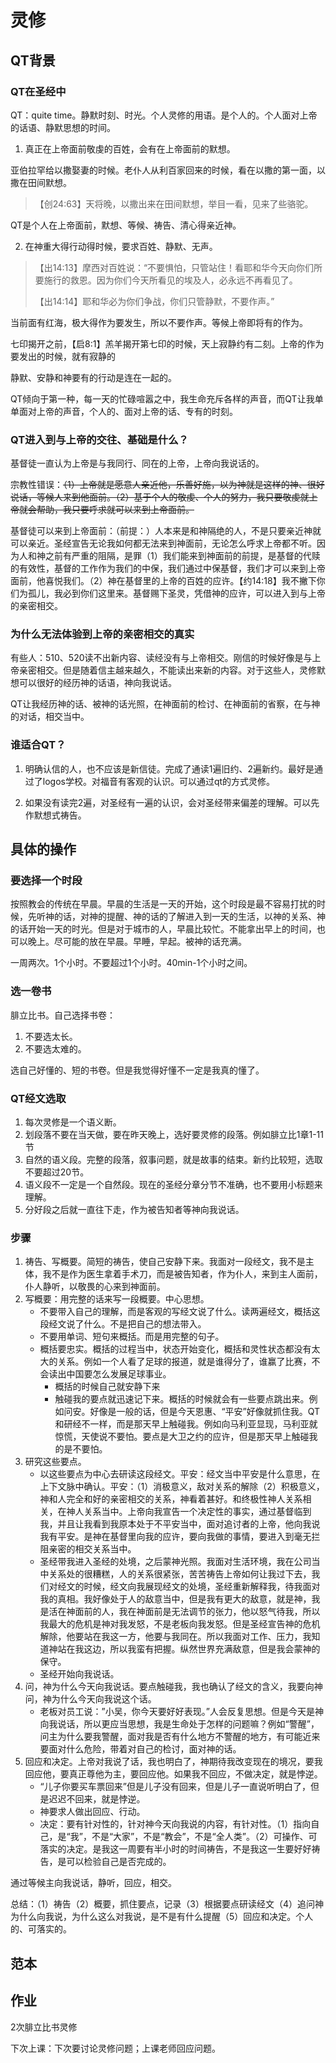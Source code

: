 # 灵修

## QT背景

### QT在圣经中

QT：quite time。静默时刻、时光。个人灵修的用语。是个人的。个人面对上帝的话语、静默思想的时间。

1. 真正在上帝面前敬虔的百姓，会有在上帝面前的默想。

亚伯拉罕给以撒娶妻的时候。老仆人从利百家回来的时候，看在以撒的第一面，以撒在田间默想。

> 【创24:63】天将晚，以撒出来在田间默想，举目一看，见来了些骆驼。

QT是个人在上帝面前，默想、等候、祷告、清心得亲近神。

2. 在神重大得行动得时候，要求百姓、静默、无声。

> 【出14:13】摩西对百姓说：“不要惧怕，只管站住！看耶和华今天向你们所要施行的救恩。因为你们今天所看见的埃及人，必永远不再看见了。
>
> 【出14:14】耶和华必为你们争战，你们只管静默，不要作声。”

当前面有红海，极大得作为要发生，所以不要作声。等候上帝即将有的作为。

七印揭开之前，【启8:1】羔羊揭开第七印的时候，天上寂静约有二刻。上帝的作为要发出的时候，就有寂静的

静默、安静和神要有的行动是连在一起的。

QT倾向于第一种，每一天的忙碌喧嚣之中，我生命充斥各样的声音，而QT让我单单面对上帝的声音，个人的、面对上帝的话、专有的时刻。

### QT进入到与上帝的交往、基础是什么？

基督徒一直认为上帝是与我同行、同在的上帝，上帝向我说话的。

宗教性错误：~~（1）上帝就是愿意人亲近他，乐善好施，以为神就是这样的神、很好说话，等候人来到他面前。（2）基于个人的敬虔、个人的努力，我只要敬虔就上帝就会帮助，我只要呼求就可以来到上帝面前。~~

基督徒可以来到上帝面前：（前提：）人本来是和神隔绝的人，不是只要亲近神就可以亲近。圣经宣告无论我如何都无法来到神面前，无论怎么呼求上帝都不听。因为人和神之前有严重的阻隔，是罪（1）我们能来到神面前的前提，是基督的代赎的有效性，基督的工作作为我们的中保，我们通过中保基督，我们才可以来到上帝面前，他喜悦我们。（2）神在基督里的上帝的百姓的应许。【约14:18】我不撇下你们为孤儿，我必到你们这里来。基督赐下圣灵，凭借神的应许，可以进入到与上帝的亲密相交。

### 为什么无法体验到上帝的亲密相交的真实

有些人：510、520读不出新内容、读经没有与上帝相交。刚信的时候好像是与上帝亲密相交。但是随着信主越来越久，不能读出来新的内容。对于这些人，灵修默想可以很好的经历神的话语，神向我说话。

QT让我经历神的话、被神的话光照，在神面前的检讨、在神面前的省察，在与神的对话，相交当中。

### 谁适合QT？

1. 明确认信的人，也不应该是新信徒。完成了通读1遍旧约、2遍新约。最好是通过了logos学校。对福音有客观的认识。可以通过qt的方式灵修。

2. 如果没有读完2遍，对圣经有一遍的认识，会对圣经带来偏差的理解。可以先作默想式祷告。

## 具体的操作

### 要选择一个时段

按照教会的传统在早晨。早晨的生活是一天的开始，这个时段是最不容易打扰的时候，先听神的话，对神的提醒、神的话的了解进入到一天的生活，以神的关系、神的话开始一天的时光。但是对于城市的人，早晨比较忙。不能拿出早上的时间，也可以晚上。尽可能的放在早晨。早睡，早起。被神的话充满。

一周两次。1个小时。不要超过1个小时。40min-1个小时之间。

### 选一卷书

腓立比书。自己选择书卷：

1. 不要选太长。
2. 不要选太难的。

选自己好懂的、短的书卷。但是我觉得好懂不一定是我真的懂了。

### QT经文选取

1. 每次灵修是一个语义断。
2. 划段落不要在当天做，要在昨天晚上，选好要灵修的段落。例如腓立比1章1-11节
3. 自然的语义段。完整的段落，叙事问题，就是故事的结束。新约比较短，选取不要超过20节。
4. 语义段不一定是一个自然段。现在的圣经分章分节不准确，也不要用小标题来理解。
5. 分好段之后就一直往下走，作为被告知者等神向我说话。

### 步骤

1. 祷告、写概要。简短的祷告，使自己安静下来。我面对一段经文，我不是主体，我不是作为医生拿着手术刀，而是被告知者，作为仆人，来到主人面前，仆人静听，以敬畏的心来到神面前。
2. 写概要：用完整的话来写一段概要。中心思想。
   - 不要带入自己的理解，而是客观的写经文说了什么。读两遍经文，概括这段经文说了什么。不是把自己的想法带入。
   - 不要用单词、短句来概括。而是用完整的句子。
   - 概括要忠实。概括的过程当中，状态开始变化，概括和灵性状态都没有太大的关系。例如一个人看了足球的报道，就是谁得分了，谁赢了比赛，不会读出中国要怎么发展足球事业。
     - 概括的时候自己就安静下来
     - 触碰我的要点就迅速记下来。概括的时候就会有一些要点跳出来。例如问安。好像是一般的话，但是今天恩惠、“平安”好像就抓住我。QT和研经不一样，而是那天早上触碰我。例如向马利亚显现，马利亚就惊慌，天使说不要怕。要点是大卫之约的应许，但是那天早上触碰我的是不要怕。
3. 研究这些要点。
   - 以这些要点为中心去研读这段经文。平安：经文当中平安是什么意思，在上下文脉中确认。平安：（1）消极意义，敌对关系的解除（2）积极意义，神和人完全和好的亲密相交的关系，神看着甚好。和终极性神人关系相关，在神人关系当中。上帝向我宣告一个决定性的事实，通过基督临到我，并且让我看到我原本处于不平安当中，面对追讨者的上帝，他向我说我有平安。是神在基督里向我的应许，要向我做的事情，要进入到毫无拦阻亲密的相交关系当中。
   - 圣经带我进入圣经的处境，之后蒙神光照。我面对生活环境，我在公司当中关系处的很糟糕，人的关系很紧张，苦苦祷告上帝如何让我过下去，我们对经文的时候，经文向我展现经文的处境，圣经重新解释我，待我面对我的真相。我好像处于人的敌意当中，但是我有更大的敌意，就是神，我是活在神面前的人，我在神面前是无法调节的张力，他以怒气待我，所以我最大的危机是神对我发怒，不是老板向我发怒。但是圣经宣告神的危机解除，他要站在我这一方，他要与我同在。所以我面对工作、压力，我知道神站在我这边，所以我蛮有把握。纵然世界充满敌意，但是我会蒙神的保守。
   - 圣经开始向我说话。
4. 问，神为什么今天向我说话。要点触碰我，我也确认了经文的含义，我要向神问，神为什么今天向我说这个话。
   - 老板对员工说：”小吴，你今天要好好表现。”人会反复思想。但是今天是神向我说话，所以更应当思想，我是生命处于怎样的问题嘛？例如“警醒”，问主为什么要我警醒，面对我是否有什么地方不警醒的地方，有可能近来要面对什么危险，带着对自己的检讨，面对神的话。
5. 回应和决定。上帝对我说了话，我也明白了，神期待我改变现在的境况，要我回应他，要真正尊他为主，要回应他。如果我不回应，不做决定，就是悖逆。
   - “儿子你要买车票回来”但是儿子没有回来，但是儿子一直说听明白了，但是迟迟不回来，就是悖逆。
   - 神要求人做出回应、行动。
   - 决定：要有针对性的，针对神今天向我说的内容，有针对性。（1）指向自己，是“我”，不是“大家”，不是“教会”，不是“全人类”。（2）可操作、可落实的决定。是我这一周要有半小时的时间祷告，不是我这一生要好好祷告，是可以检验自己是否完成的。

通过等候主向我说话，静听，回应，相交。

总结：（1）祷告（2）概要，抓住要点，记录（3）根据要点研读经文（4）追问神为什么向我说，为什么这么对我说，是不是有什么提醒（5）回应和决定。个人的、可落实的。

## 范本



## 作业

2次腓立比书灵修

下次上课：下次要讨论灵修问题；上课老师回应问题。

